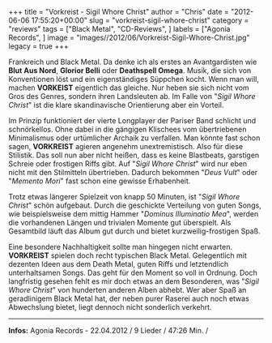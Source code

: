 +++
title = "Vorkreist - Sigil Whore Christ"
author = "Chris"
date = "2012-06-06 17:55:20+00:00"
slug = "vorkreist-sigil-whore-christ"
category = "reviews"
tags = ["Black Metal", "CD-Reviews", ]
labels = ["Agonia Records", ]
image = "images//2012/06/Vorkreist-Sigil-Whore-Christ.jpg"
legacy = true
+++

Frankreich und Black Metal. Da denke ich als erstes an Avantgardisten wie **Blut Aus Nord**, **Glorior Belli** oder **Deathspell Omega**. Musik, die sich von Konventionen löst und ein eigenständiges Süppchen kocht. Wenn man will, machen **VORKEIST** eigentlich das gleiche. Nur heben sie sich nicht vom Gros des Genres, sondern ihren Landsleuten ab. Im Falle von "_Sigil Whore Christ_" ist die klare skandinavische Orientierung aber ein Vorteil.

Im Prinzip funktioniert der vierte Longplayer der Pariser Band schlicht und schnörkellos. Ohne dabei in die gängigen Klischees vom übertriebenen Minimalismus oder urtümlicher Archaik zu verfallen. Man könnte fast schon sagen, **VORKREIST** agieren angenehm unextremistisch. Also für diese Stilistik. Das soll nun aber nicht heißen, dass es keine Blastbeats, garstigen Schreie oder frostigen Riffs gibt. Auf "_Sigil Whore Christ_" wird nur eben nicht mit den Stilmitteln übertrieben. Dadurch bekommen "_Deus Vult_" oder "_Memento Mori_" fast schon eine gewisse Erhabenheit.

Trotz etwas längerer Spielzeit von knapp 50 Minuten, ist "_Sigil Whore Christ_" schön aufgebaut. Durch die geschickte Verteilung von guten Songs, wie beispielsweise dem mittig Hammer "_Dominus Illuminatio Mea_", werden die vorhandenen Längen und trivialen Momente gut überspielt. Als Gesamtbild läuft das Album gut durch und bietet kurzweilig-frostigen Spaß.

Eine besondere Nachhaltigkeit sollte man hingegen nicht erwarten. **VORKREIST** spielen doch recht typischen Black Metal. Gelegentlich mit dezenten Ideen aus dem Death Metal, guten Riffs und letztendlich unterhaltsamen Songs. Das geht für den Moment so voll in Ordnung. Doch langfristig gesehen fehlt es mir doch etwas an dem Besonderen, was "_Sigil Whore Christ_" von hunderten anderen Alben abhebt. Wer aber Spaß an geradlinigem Black Metal hat, der neben purer Raserei auch noch etwas Abwechslung bietet, liegt dennoch nicht sonderlich verkehrt.



---
**Infos:**
Agonia Records - 22.04.2012 / 
9 Lieder / 47:26 Min. / 
